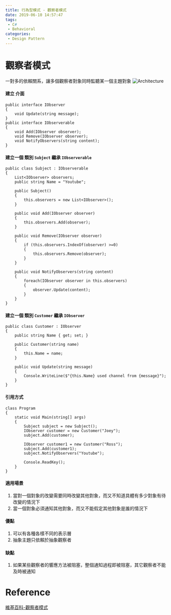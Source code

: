 ```yaml
---
title: 行為型模式 - 觀察者模式
date: 2019-06-10 14:57:47
tags:
 - C#
 - Behavioral
categories: 
 - Design Pattern
---
```


# 觀察者模式
一對多的依賴關系，讓多個觀察者對象同時監聽某一個主題對象
![Architecture](1.png)

#### 建立 介面
    public interface IObserver
    {
        void Update(string message);
    }
    public interface IObserverable
    {
        void Add(IObserver observer);
        void Remove(IObserver observer);
        void NotifyObservers(string content);
    }

#### 建立一個 類別 `Subject` 繼承 `IObserverable`
    public class Subject : IObserverable
    {
        List<IObserver> observers;
        public string Name = "Youtube";

        public Subject()
        {
            this.observers = new List<IObserver>();
        }

        public void Add(IObserver observer)
        {
            this.observers.Add(observer);
        }

        public void Remove(IObserver observer)
        {
            if (this.observers.IndexOf(observer) >=0)
            {
                this.observers.Remove(observer);
            }
        }

        public void NotifyObservers(string content)
        {
            foreach(IObserver observer in this.observers)
            {
                observer.Update(content);
            }
        }
    }

#### 建立一個 類別 `Customer` 繼承 `IObserver`
    public class Customer : IObserver
    {
        public string Name { get; set; }

        public Customer(string name)
        {
            this.Name = name;
        }

        public void Update(string message)
        {
            Console.WriteLine($"{this.Name} used channel from {message}");
        }
    }

#### 引用方式
    class Program
    {
        static void Main(string[] args)
        {
            Subject subject = new Subject();
            IObserver customer = new Customer("Joey");
            subject.Add(customer);

            IObserver customer1 = new Customer("Ross");
            subject.Add(customer1);
            subject.NotifyObservers("Youtube");

            Console.ReadKey();
        }
    }

#### 適用場景
1. 當對一個對象的改變需要同時改變其他對象，而又不知道具體有多少對象有待改變的情況下
2. 當一個對象必須通知其他對象，而又不能假定其他對象是誰的情況下

#### 優點
1. 可以有各種各樣不同的表示層
2. 抽象主題只依賴於抽象觀察者

#### 缺點
1. 如果某些觀察者的響應方法被阻塞，整個通知過程即被阻塞，其它觀察者不能及時被通知

# Reference
[維基百科-觀察者模式](https://zh.wikipedia.org/wiki/%E8%A7%82%E5%AF%9F%E8%80%85%E6%A8%A1%E5%BC%8F)